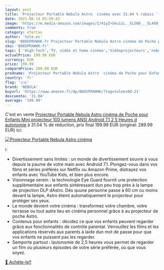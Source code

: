 ```yaml
---
layout: post
title: 'Projecteur Portable Nebula Astro  cinéma avec 31.04 % rabais '
date: 2021-06-14 05:59:43
image: 'https://m.media-amazon.com/images/I/41yZ+Uku1iL._SL500_._SL400_.jpg'
comments: true
category: ofertas
author: 'tole.es'
slug: 'B085PRXWHK-fr Projecteur Portable Nebula Astro cinéma de Poche pour...'
sku: 'B085PRXWHK-fr'
tags: [ 'High-Tech','TV, vidéo et home cinéma','Vidéoprojecteurs','nebula', ]
actualPrice: 199.99 EUR
currency: EUR
price: 199.99
comparePrice: 289.99 EUR
prodname: 'Projecteur Portable Nebula Astro  cinéma de Poche pour Enfants  Mini projecteur  100 lumens ANSI  Android 7.1  2 5 Heures d autonomie'
country: 'fr'
flag: '🇫🇷'
brand: 'NEBULA'
buyurl: 'https://www.amazon.fr/dp/B085PRXWHK/?tag=tolees0d-21'
descuento: '31.04'
average: '199.99'
---
```


C'est en vente [Projecteur Portable Nebula Astro  cinéma de Poche pour Enfants  Mini projecteur  100 lumens ANSI  Android 7.1  2 5 Heures d autonomie](https://www.amazon.fr/dp/B085PRXWHK/?tag=tolees0d-21)  à  31.04 % de réduction, prix final  199.99 EUR (original: 289.99 EUR) ici:

[![Projecteur Portable Nebula Astro  cinéma](https://m.media-amazon.com/images/I/41yZ+Uku1iL._SL500_._SL400_.jpg)](https://www.amazon.fr/dp/B085PRXWHK/?tag=tolees0d-21)

ℹ️:

- Divertissement sans limites : un monde de divertissement souvre à vous depuis la paume de votre main avec Android 7.1. Plongez-vous dans vos films et séries préférés sur Netflix ou Amazon Prime, distrayez vos enfants avec YouTube Kids, et bien plus encore.
- Visionnage serein : la technologie Eye Guard fournit une protection supplémentaire aux enfants sintéressant dun peu trop près à la lampe de projection DLP dAstro. Dès quune personne passe à 60 cm ou moins devant la lampe, Astro éteint automatiquement le projecteur pour protéger ses yeux.
- Le monde devient votre cinéma : transformez votre chambre, votre terrasse ou tout autre lieu en cinéma personnel grâce à au projecteur de poche Astro.
- Contenus pour enfants : décidez ce que vos enfants peuvent regarder grâce aux fonctionnalités de contrôle parental. Verrouillez les films et les applications réservés aux parents à laide dun mot de passe pour que vos enfants ne puissent pas les regarder.
- Semporte partout : lautonomie de 2,5 heures vous permet de regarder un film ou plusieurs épisodes de votre série préférée, où que vous soyez.

[🛒 Achète-le!!](https://www.amazon.fr/dp/B085PRXWHK/?tag=tolees0d-21)
